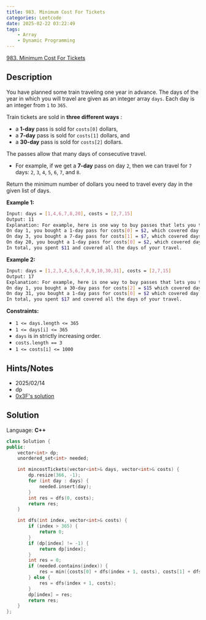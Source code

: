 ```yaml
---
title: 983. Minimum Cost For Tickets
categories: Leetcode
date: 2025-02-22 03:22:49
tags:
    - Array
    - Dynamic Programming
---
```


[983. Minimum Cost For Tickets](https://leetcode.com/problems/minimum-cost-for-tickets/description/?envType=company&envId=facebook&favoriteSlug=facebook-three-months)

## Description

You have planned some train traveling one year in advance. The days of the year in which you will travel are given as an integer array `days`. Each day is an integer from `1` to `365`.

Train tickets are sold in **three different ways** :

- a **1-day**  pass is sold for `costs[0]` dollars,
- a **7-day**  pass is sold for `costs[1]` dollars, and
- a **30-day**  pass is sold for `costs[2]` dollars.

The passes allow that many days of consecutive travel.

- For example, if we get a **7-day**  pass on day `2`, then we can travel for `7` days: `2`, `3`, `4`, `5`, `6`, `7`, and `8`.

Return the minimum number of dollars you need to travel every day in the given list of days.

**Example 1:**

```bash
Input: days = [1,4,6,7,8,20], costs = [2,7,15]
Output: 11
Explanation: For example, here is one way to buy passes that lets you travel your travel plan:
On day 1, you bought a 1-day pass for costs[0] = $2, which covered day 1.
On day 3, you bought a 7-day pass for costs[1] = $7, which covered days 3, 4, ..., 9.
On day 20, you bought a 1-day pass for costs[0] = $2, which covered day 20.
In total, you spent $11 and covered all the days of your travel.
```

**Example 2:**

```bash
Input: days = [1,2,3,4,5,6,7,8,9,10,30,31], costs = [2,7,15]
Output: 17
Explanation: For example, here is one way to buy passes that lets you travel your travel plan:
On day 1, you bought a 30-day pass for costs[2] = $15 which covered days 1, 2, ..., 30.
On day 31, you bought a 1-day pass for costs[0] = $2 which covered day 31.
In total, you spent $17 and covered all the days of your travel.
```

**Constraints:**

- `1 <= days.length <= 365`
- `1 <= days[i] <= 365`
- `days` is in strictly increasing order.
- `costs.length == 3`
- `1 <= costs[i] <= 1000`

## Hints/Notes

- 2025/02/14
- dp
- [0x3F's solution](https://leetcode.cn/problems/minimum-cost-for-tickets/solutions/2936177/jiao-ni-yi-bu-bu-si-kao-dpcong-ji-yi-hua-tkw4/?envType=company&envId=facebook&favoriteSlug=facebook-three-months)

## Solution

Language: **C++**

```C++
class Solution {
public:
    vector<int> dp;
    unordered_set<int> needed;

    int mincostTickets(vector<int>& days, vector<int>& costs) {
        dp.resize(366, -1);
        for (int day : days) {
            needed.insert(day);
        }
        int res = dfs(0, costs);
        return res;
    }

    int dfs(int index, vector<int>& costs) {
        if (index > 365) {
            return 0;
        }
        if (dp[index] != -1) {
            return dp[index];
        }
        int res = 0;
        if (needed.contains(index)) {
            res = min({costs[0] + dfs(index + 1, costs), costs[1] + dfs(index + 7, costs), costs[2] + dfs(index + 30, costs)});
        } else {
            res = dfs(index + 1, costs);
        }
        dp[index] = res;
        return res;
    }
};
```
